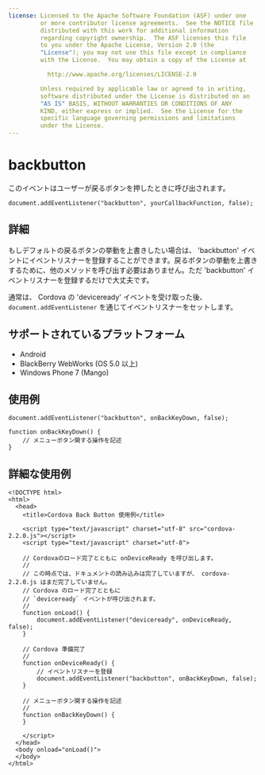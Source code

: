 ```yaml
---
license: Licensed to the Apache Software Foundation (ASF) under one
         or more contributor license agreements.  See the NOTICE file
         distributed with this work for additional information
         regarding copyright ownership.  The ASF licenses this file
         to you under the Apache License, Version 2.0 (the
         "License"); you may not use this file except in compliance
         with the License.  You may obtain a copy of the License at

           http://www.apache.org/licenses/LICENSE-2.0

         Unless required by applicable law or agreed to in writing,
         software distributed under the License is distributed on an
         "AS IS" BASIS, WITHOUT WARRANTIES OR CONDITIONS OF ANY
         KIND, either express or implied.  See the License for the
         specific language governing permissions and limitations
         under the License.
---
```


backbutton
===========

このイベントはユーザーが戻るボタンを押したときに呼び出されます。

    document.addEventListener("backbutton", yourCallbackFunction, false);

詳細
-------

もしデフォルトの戻るボタンの挙動を上書きしたい場合は、 'backbutton' イベントにイベントリスナーを登録することができます。戻るボタンの挙動を上書きするために、他のメソッドを呼び出す必要はありません。ただ 'backbutton' イベントリスナーを登録するだけで大丈夫です。

通常は、 Cordova の 'deviceready' イベントを受け取った後、 `document.addEventListener` を通じてイベントリスナーをセットします。

サポートされているプラットフォーム
-------------------

- Android
- BlackBerry WebWorks (OS 5.0 以上)
- Windows Phone 7 (Mango)

使用例
-------------

    document.addEventListener("backbutton", onBackKeyDown, false);

    function onBackKeyDown() {
        // メニューボタン関する操作を記述
    }

詳細な使用例
------------

    <!DOCTYPE html>
    <html>
      <head>
        <title>Cordova Back Button 使用例</title>

        <script type="text/javascript" charset="utf-8" src="cordova-2.2.0.js"></script>
        <script type="text/javascript" charset="utf-8">

        // Cordovaのロード完了とともに onDeviceReady を呼び出します。
        //
        // この時点では、ドキュメントの読み込みは完了していますが、 cordova-2.2.0.js はまだ完了していません。
        // Cordova のロード完了とともに
        // `deviceready` イベントが呼び出されます。
        //
        function onLoad() {
            document.addEventListener("deviceready", onDeviceReady, false);
        }

        // Cordova 準備完了
        //
        function onDeviceReady() {
            // イベントリスナーを登録
            document.addEventListener("backbutton", onBackKeyDown, false);
        }

        // メニューボタン関する操作を記述
        //
        function onBackKeyDown() {
        }

        </script>
      </head>
      <body onload="onLoad()">
      </body>
    </html>

